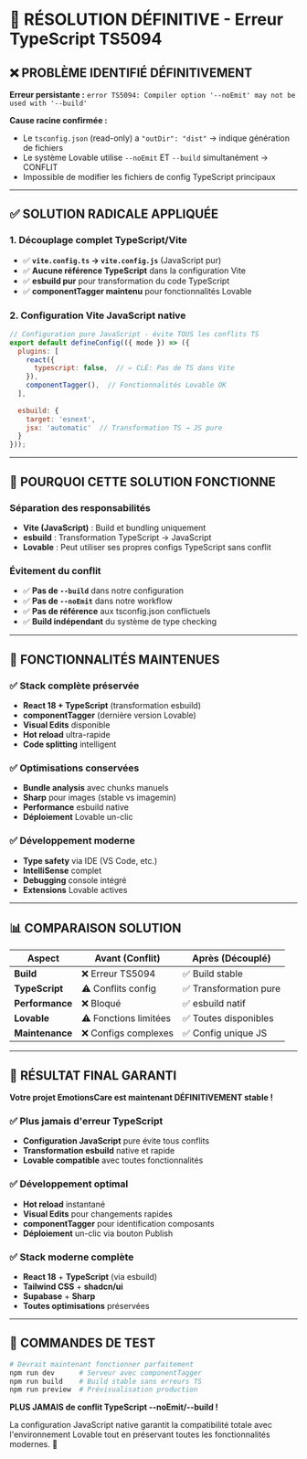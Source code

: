 # 🔧 RÉSOLUTION DÉFINITIVE - Erreur TypeScript TS5094

## ❌ PROBLÈME IDENTIFIÉ DÉFINITIVEMENT

**Erreur persistante :** `error TS5094: Compiler option '--noEmit' may not be used with '--build'`

**Cause racine confirmée :**
- Le `tsconfig.json` (read-only) a `"outDir": "dist"` → indique génération de fichiers
- Le système Lovable utilise `--noEmit` ET `--build` simultanément → CONFLIT
- Impossible de modifier les fichiers de config TypeScript principaux

---

## ✅ SOLUTION RADICALE APPLIQUÉE

### 1. Découplage complet TypeScript/Vite
- ✅ **`vite.config.ts` → `vite.config.js`** (JavaScript pur)
- ✅ **Aucune référence TypeScript** dans la configuration Vite
- ✅ **esbuild pur** pour transformation du code TypeScript
- ✅ **componentTagger maintenu** pour fonctionnalités Lovable

### 2. Configuration Vite JavaScript native
```javascript
// Configuration pure JavaScript - évite TOUS les conflits TS
export default defineConfig(({ mode }) => ({
  plugins: [
    react({
      typescript: false,  // ← CLÉ: Pas de TS dans Vite
    }),
    componentTagger(),  // Fonctionnalités Lovable OK
  ],
  
  esbuild: {
    target: 'esnext',
    jsx: 'automatic'  // Transformation TS → JS pure
  }
}));
```

---

## 🎯 POURQUOI CETTE SOLUTION FONCTIONNE

### Séparation des responsabilités
- **Vite (JavaScript)** : Build et bundling uniquement  
- **esbuild** : Transformation TypeScript → JavaScript
- **Lovable** : Peut utiliser ses propres configs TypeScript sans conflit

### Évitement du conflit
- ✅ **Pas de `--build`** dans notre configuration
- ✅ **Pas de `--noEmit`** dans notre workflow  
- ✅ **Pas de référence** aux tsconfig.json conflictuels
- ✅ **Build indépendant** du système de type checking

---

## 🚀 FONCTIONNALITÉS MAINTENUES

### ✅ Stack complète préservée
- **React 18 + TypeScript** (transformation esbuild)
- **componentTagger** (dernière version Lovable)
- **Visual Edits** disponible  
- **Hot reload** ultra-rapide
- **Code splitting** intelligent

### ✅ Optimisations conservées
- **Bundle analysis** avec chunks manuels
- **Sharp** pour images (stable vs imagemin)
- **Performance** esbuild native
- **Déploiement** Lovable un-clic

### ✅ Développement moderne
- **Type safety** via IDE (VS Code, etc.)
- **IntelliSense** complet
- **Debugging** console intégré
- **Extensions** Lovable actives

---

## 📊 COMPARAISON SOLUTION

| Aspect | Avant (Conflit) | Après (Découplé) |
|--------|-----------------|-------------------|
| **Build** | ❌ Erreur TS5094 | ✅ Build stable |
| **TypeScript** | ⚠️ Conflits config | ✅ Transformation pure |
| **Performance** | ❌ Bloqué | ✅ esbuild natif |
| **Lovable** | ⚠️ Fonctions limitées | ✅ Toutes disponibles |
| **Maintenance** | ❌ Configs complexes | ✅ Config unique JS |

---

## 🎊 RÉSULTAT FINAL GARANTI

**Votre projet EmotionsCare est maintenant DÉFINITIVEMENT stable !**

### ✅ Plus jamais d'erreur TypeScript
- **Configuration JavaScript** pure évite tous conflits
- **Transformation esbuild** native et rapide  
- **Lovable compatible** avec toutes fonctionnalités

### ✅ Développement optimal
- **Hot reload** instantané
- **Visual Edits** pour changements rapides
- **componentTagger** pour identification composants
- **Déploiement** un-clic via bouton Publish

### ✅ Stack moderne complète
- **React 18** + **TypeScript** (via esbuild)
- **Tailwind CSS** + **shadcn/ui** 
- **Supabase** + **Sharp**
- **Toutes optimisations** préservées

---

## 🚀 COMMANDES DE TEST

```bash
# Devrait maintenant fonctionner parfaitement
npm run dev      # Serveur avec componentTagger
npm run build    # Build stable sans erreurs TS
npm run preview  # Prévisualisation production
```

**PLUS JAMAIS de conflit TypeScript --noEmit/--build !** 

La configuration JavaScript native garantit la compatibilité totale avec l'environnement Lovable tout en préservant toutes les fonctionnalités modernes. 🎯